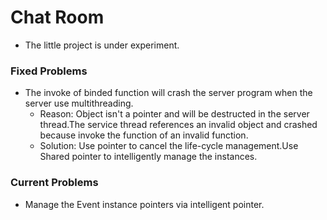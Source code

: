 #	Chat Room
-	The little project is under experiment.

### Fixed Problems
-	The invoke of binded function will crash the server program when the server use multithreading.
	-	Reason: Object isn't a pointer and will be destructed in the server thread.The service thread references an invalid object and crashed because invoke the function of an invalid function.
	-	Solution: Use pointer to cancel the life-cycle management.Use Shared pointer to intelligently manage the instances.

### Current Problems
-	Manage the Event instance pointers via intelligent pointer.